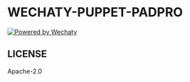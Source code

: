 # WECHATY-PUPPET-PADPRO

[![Powered by Wechaty](https://img.shields.io/badge/Powered%20By-Wechaty-blue.svg)](https://github.com/chatie/wechaty)

## LICENSE

Apache-2.0
